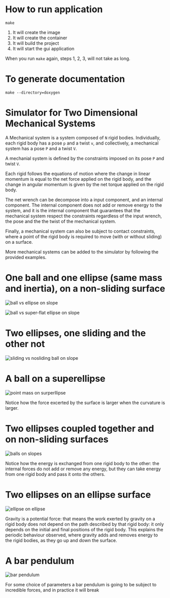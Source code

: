 # How to run application

```make```

1. It will create the image
2. It will create the container
3. It will build the project
4. It will start the gui application

When you run ```make``` again, steps 1, 2, 3, will not take as long.

# To generate documentation

```make --directory=doxygen```

# Simulator for Two Dimensional Mechanical Systems

A Mechanical system is a system composed of ``N`` rigid bodies.
Individually, each rigid body has a pose ``p`` and a twist ``v``, and collectively, a mechanical system has a pose ``P`` and a twist ``V``.

A mechanial system is defined by the constraints imposed on its pose ``P`` and twist ``V``.

Each rigid follows the equations of motion where the change in linear momentum is equal to the net force applied on the rigid body, and the change in angular momentum is given by the net torque applied on the rigid body.

The net wrench can be decompose into a input component, and an internal component. The internal component does not add or remove energy to the system, and it is the internal component that guarantees that the mechanical system respect the constraints regardless of the input wrench, the pose and the the twist of the mechanical system.

Finally, a mechanical system can also be subject to contact constraints, where a point of the rigid body is required to move (with or without sliding) on a surface.

More mechanical systems can be added to the simulator by following the provided examples.

# One ball and one ellipse (same mass and inertia), on a non-sliding surface
![ball vs ellipse on slope](project/project/images/ball_vs_ellipse_on_slope.gif)

![ball vs super-flat ellipse on slope](project/project/images/ball_vs_flatellipse_on_slope.gif)
# Two ellipses, one sliding and the other not

![sliding vs nosliding ball on slope](project/project/images/sliding_vs_nosliding.gif)
# A ball on a superellipse
![point mass on surperllipse](project/project/images/point_on_superellipse.gif)

Notice how the force excerted by the surface is larger when the curvature is larger.

# Two ellipses coupled together and on non-sliding surfaces

![balls on slopes](project/project/images/balls_on_slopes.gif)

Notice how the energy is exchanged from one rigid body to the other: the internal forces do not add or remove any energy, but they can take energy from one rigid body and pass it onto the others.

# Two ellipses on an ellipse surface

![ellipse on ellipse](project/project/images/ellipse_on_ellipse.gif)

Gravity is a potential force: that means the work exerted by gravity on a rigid body does not depend on the path described by that rigid body: it only depends on the initial and final positions of the rigid body. This explains the periodic behaviour observed, where gravity adds and removes energy to the rigid bodies, as they go up and down the surface.

# A bar pendulum

![bar pendulum](project/project/images/bar_pendulum.gif)

For some choice of parameters a bar pendulum is going to be subject to incredible forces, and in practice it will break

